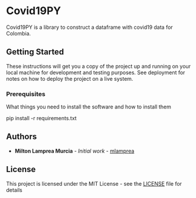 # Covid19PY

Covid19PY is a library to construct a dataframe with covid19 data for Colombia. 

## Getting Started

These instructions will get you a copy of the project up and running on your local machine for development and testing purposes. See deployment for notes on how to deploy the project on a live system.

### Prerequisites

What things you need to install the software and how to install them

pip install -r requirements.txt


## Authors

* **Milton Lamprea Murcia** - *Initial work* - [mlamprea](https://github.com/mlamprea)


## License

This project is licensed under the MIT License - see the [LICENSE](LICENSE) file for details





